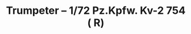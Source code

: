 ---
layout: product
title: "Trumpeter – 1/72 Pz.Kpfw. Kv-2 754 ( R)"
price: "1700" 
desc: "N/A"
img_path: "/assets/img/TRU07266.jpg"
brand: "N/A"
available: false
special_offer: false
new: false
soon: false
cat: "010000"
subcat: "013400"
subsubcat: "0N/A"
sifra: "TRU07266"
popular: true
---